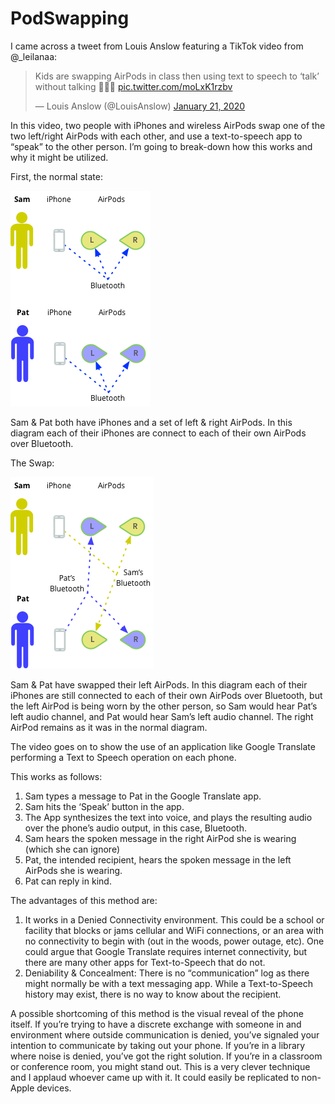 # PodSwapping

I came across a tweet from Louis Anslow featuring a TikTok video from @_leilanaa:

<blockquote class="twitter-tweet"><p lang="en" dir="ltr">Kids are swapping AirPods in class then using text to speech to ‘talk’ without talking 🤩🤩🤩 <a href="https://t.co/moLxK1rzbv">pic.twitter.com/moLxK1rzbv</a></p>&mdash; Louis Anslow (@LouisAnslow) <a href="https://twitter.com/LouisAnslow/status/1219643485902508036?ref_src=twsrc%5Etfw">January 21, 2020</a></blockquote> <script async src="https://platform.twitter.com/widgets.js" charset="utf-8"></script>

In this video, two people with iPhones and wireless AirPods swap one of the two 
left/right AirPods with each other, and use a text-to-speech app to “speak” to 
the other person. I’m going to break-down how this works and why it might be 
utilized.

First, the normal state:

![Normal State](img/podswapping/normal_state.png)

Sam & Pat both have iPhones and a set of left & right AirPods. In this diagram 
each of their iPhones are connect to each of their own AirPods over Bluetooth.

The Swap:

![The Swap](img/podswapping/the_swap.png)

Sam & Pat have swapped their left AirPods. In this diagram each of their 
iPhones are still connected to each of their own AirPods over Bluetooth, but 
the left AirPod is being worn by the other person, so Sam would hear Pat’s left 
audio channel, and Pat would hear Sam’s left audio channel. The right AirPod 
remains as it was in the normal diagram.

The video goes on to show the use of an application like Google Translate 
performing a Text to Speech operation on each phone.

This works as follows:

1. Sam types a message to Pat in the Google Translate app.
2. Sam hits the ‘Speak’ button in the app.
3. The App synthesizes the text into voice, and plays the resulting audio over 
the phone’s audio output, in this case, Bluetooth.
4. Sam hears the spoken message in the right AirPod she is wearing (which she 
can ignore)
5. Pat, the intended recipient, hears the spoken message in the left AirPods 
she is wearing.
6. Pat can reply in kind.

The advantages of this method are:

1. It works in a Denied Connectivity environment. This could be a school or 
facility that blocks or jams cellular and WiFi connections, or an area with no 
connectivity to begin with (out in the woods, power outage, etc). One could 
argue that Google Translate requires internet connectivity, but there are many 
other apps for Text-to-Speech that do not.
2. Deniability & Concealment: There is no “communication” log as there might 
normally be with a text messaging app. While a Text-to-Speech history may 
exist, there is no way to know about the recipient.

A possible shortcoming of this method is the visual reveal of the phone itself. 
If you’re trying to have a discrete exchange with someone in and environment 
where outside communication is denied, you’ve signaled your intention to 
communicate by taking out your phone. If you’re in a library where noise is 
denied, you’ve got the right solution. If you’re in a classroom or conference 
room, you might stand out.
This is a very clever technique and I applaud whoever came up with it. It could 
easily be replicated to non-Apple devices.
